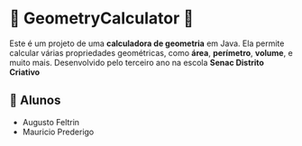 # 🔴 GeometryCalculator 🔷

Este é um projeto de uma **calculadora de geometria** em Java. Ela permite calcular várias propriedades geométricas, como **área**, **perímetro**, **volume**, e muito mais. Desenvolvido pelo terceiro ano na escola **Senac Distrito Criativo**

## 📐 Alunos
- Augusto Feltrin
- Mauricio Prederigo

